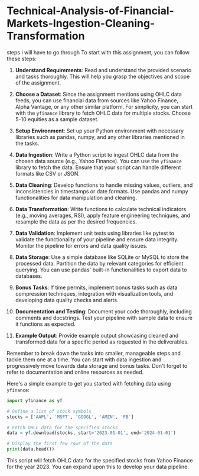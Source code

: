 # Technical-Analysis-of-Financial-Markets-Ingestion-Cleaning-Transformation

steps i will have to go through
To start with this assignment, you can follow these steps:

1. **Understand Requirements**: Read and understand the provided scenario and tasks thoroughly. This will help you grasp the objectives and scope of the assignment.

2. **Choose a Dataset**: Since the assignment mentions using OHLC data feeds, you can use financial data from sources like Yahoo Finance, Alpha Vantage, or any other similar platform. For simplicity, you can start with the `yfinance` library to fetch OHLC data for multiple stocks. Choose 5-10 equities as a sample dataset.

3. **Setup Environment**: Set up your Python environment with necessary libraries such as pandas, numpy, and any other libraries mentioned in the tasks.

4. **Data Ingestion**: Write a Python script to ingest OHLC data from the chosen data source (e.g., Yahoo Finance). You can use the `yfinance` library to fetch the data. Ensure that your script can handle different formats like CSV or JSON.

5. **Data Cleaning**: Develop functions to handle missing values, outliers, and inconsistencies in timestamps or date formats. Use pandas and numpy functionalities for data manipulation and cleaning.

6. **Data Transformation**: Write functions to calculate technical indicators (e.g., moving averages, RSI), apply feature engineering techniques, and resample the data as per the desired frequencies.

7. **Data Validation**: Implement unit tests using libraries like pytest to validate the functionality of your pipeline and ensure data integrity. Monitor the pipeline for errors and data quality issues.

8. **Data Storage**: Use a simple database like SQLite or MySQL to store the processed data. Partition the data by relevant categories for efficient querying. You can use pandas' built-in functionalities to export data to databases.

9. **Bonus Tasks**: If time permits, implement bonus tasks such as data compression techniques, integration with visualization tools, and developing data quality checks and alerts.

10. **Documentation and Testing**: Document your code thoroughly, including comments and docstrings. Test your pipeline with sample data to ensure it functions as expected.

11. **Example Output**: Provide example output showcasing cleaned and transformed data for a specific period as requested in the deliverables.

Remember to break down the tasks into smaller, manageable steps and tackle them one at a time. You can start with data ingestion and progressively move towards data storage and bonus tasks. Don't forget to refer to documentation and online resources as needed.

Here's a simple example to get you started with fetching data using `yfinance`:

```python
import yfinance as yf

# Define a list of stock symbols
stocks = ['AAPL', 'MSFT', 'GOOGL', 'AMZN', 'FB']

# Fetch OHLC data for the specified stocks
data = yf.download(stocks, start='2023-01-01', end='2024-01-01')

# Display the first few rows of the data
print(data.head())
```

This script will fetch OHLC data for the specified stocks from Yahoo Finance for the year 2023. You can expand upon this to develop your data pipeline.
